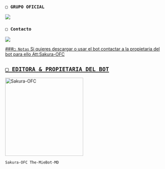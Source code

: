 ### `▢ GRUPO OFICIAL`

<a href="https://chat.whatsapp.com/JiV3MmlAynCEMdDkDVQoLu" target="blank"><img src="https://img.shields.io/badge/Grupo_Oficial_de_The-MieBot-MD-25D366?style=for-the-badge&logo=whatsapp&logoColor=white" /></a>

 ### `▢ Contacto`

<a href="https://api.whatsapp.com/send/?phone=595987138033&text=/estado&type=phone_number&app_absent=0" target="blank"><img src="https://img.shields.io/badge/Sakura-OFC-25D366?style=for-the-badge&logo=whatsapp&logoColor=white" />

###`□ Notas`
Si quieres descargar o usar el bot contactar a la propietaria del bot para ello Att:Sakura-OFC 

## `▢ EDITORA & PROPIETARIA DEL BOT` 
<a href="https://github.com/Sakura-OFC"><img src="https://github.com/Sakura-OFC.png" width="250" height="250" alt="Sakura-OFC"/></a>
  
`Sakura-OFC The-MieBot-MD`
